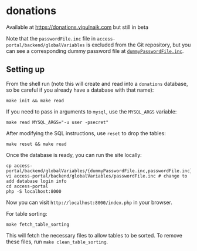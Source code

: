 # donations

Available at https://donations.vipulnaik.com but still in beta

Note that the `passwordFile.inc` file in `access-portal/backend/globalVariables` is excluded from the Git repository, but you can see a corresponding dummy password file at [`dummyPasswordFile.inc`](https://github.com/vipulnaik/donations/blob/master/access-portal/backend/globalVariables/dummyPasswordFile.inc).

## Setting up

From the shell run (note this will create and read into a `donations` database,
so be careful if you already have a database with that name):

    make init && make read

If you need to pass in arguments to `mysql`, use the `MYSQL_ARGS` variable:

    make read MYSQL_ARGS="-u user -psecret"

After modifying the SQL instructions, use `reset` to drop the tables:

    make reset && make read

Once the database is ready, you can run the site locally:

    cp access-portal/backend/globalVariables/{dummyPasswordFile.inc,passwordFile.inc}
    vi access-portal/backend/globalVariables/passwordFile.inc # change to add database login info
    cd access-portal
    php -S localhost:8000

Now you can visit `http://localhost:8000/index.php` in your browser.

For table sorting:

    make fetch_table_sorting

This will fetch the necessary files to allow tables to be sorted.
To remove these files, run `make clean_table_sorting`.
